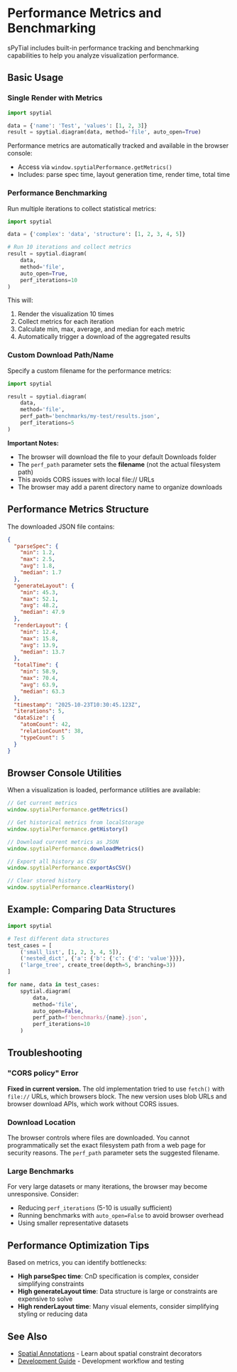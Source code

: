 # Performance Metrics and Benchmarking

sPyTial includes built-in performance tracking and benchmarking capabilities to help you analyze visualization performance.

## Basic Usage

### Single Render with Metrics

```python
import spytial

data = {'name': 'Test', 'values': [1, 2, 3]}
result = spytial.diagram(data, method='file', auto_open=True)
```

Performance metrics are automatically tracked and available in the browser console:
- Access via `window.spytialPerformance.getMetrics()`
- Includes: parse spec time, layout generation time, render time, total time

### Performance Benchmarking

Run multiple iterations to collect statistical metrics:

```python
import spytial

data = {'complex': 'data', 'structure': [1, 2, 3, 4, 5]}

# Run 10 iterations and collect metrics
result = spytial.diagram(
    data,
    method='file',
    auto_open=True,
    perf_iterations=10
)
```

This will:
1. Render the visualization 10 times
2. Collect metrics for each iteration
3. Calculate min, max, average, and median for each metric
4. Automatically trigger a download of the aggregated results

### Custom Download Path/Name

Specify a custom filename for the performance metrics:

```python
import spytial

result = spytial.diagram(
    data,
    method='file',
    perf_path='benchmarks/my-test/results.json',
    perf_iterations=5
)
```

**Important Notes:**
- The browser will download the file to your default Downloads folder
- The `perf_path` parameter sets the **filename** (not the actual filesystem path)
- This avoids CORS issues with local file:// URLs
- The browser may add a parent directory name to organize downloads

## Performance Metrics Structure

The downloaded JSON file contains:

```json
{
  "parseSpec": {
    "min": 1.2,
    "max": 2.5,
    "avg": 1.8,
    "median": 1.7
  },
  "generateLayout": {
    "min": 45.3,
    "max": 52.1,
    "avg": 48.2,
    "median": 47.9
  },
  "renderLayout": {
    "min": 12.4,
    "max": 15.8,
    "avg": 13.9,
    "median": 13.7
  },
  "totalTime": {
    "min": 58.9,
    "max": 70.4,
    "avg": 63.9,
    "median": 63.3
  },
  "timestamp": "2025-10-23T10:30:45.123Z",
  "iterations": 5,
  "dataSize": {
    "atomCount": 42,
    "relationCount": 38,
    "typeCount": 5
  }
}
```

## Browser Console Utilities

When a visualization is loaded, performance utilities are available:

```javascript
// Get current metrics
window.spytialPerformance.getMetrics()

// Get historical metrics from localStorage
window.spytialPerformance.getHistory()

// Download current metrics as JSON
window.spytialPerformance.downloadMetrics()

// Export all history as CSV
window.spytialPerformance.exportAsCSV()

// Clear stored history
window.spytialPerformance.clearHistory()
```

## Example: Comparing Data Structures

```python
import spytial

# Test different data structures
test_cases = [
    ('small_list', [1, 2, 3, 4, 5]),
    ('nested_dict', {'a': {'b': {'c': {'d': 'value'}}}},
    ('large_tree', create_tree(depth=5, branching=3))
]

for name, data in test_cases:
    spytial.diagram(
        data,
        method='file',
        auto_open=False,
        perf_path=f'benchmarks/{name}.json',
        perf_iterations=10
    )
```

## Troubleshooting

### "CORS policy" Error
**Fixed in current version.** The old implementation tried to use `fetch()` with `file://` URLs, which browsers block. The new version uses blob URLs and browser download APIs, which work without CORS issues.

### Download Location
The browser controls where files are downloaded. You cannot programmatically set the exact filesystem path from a web page for security reasons. The `perf_path` parameter sets the suggested filename.

### Large Benchmarks
For very large datasets or many iterations, the browser may become unresponsive. Consider:
- Reducing `perf_iterations` (5-10 is usually sufficient)
- Running benchmarks with `auto_open=False` to avoid browser overhead
- Using smaller representative datasets

## Performance Optimization Tips

Based on metrics, you can identify bottlenecks:

- **High parseSpec time**: CnD specification is complex, consider simplifying constraints
- **High generateLayout time**: Data structure is large or constraints are expensive to solve
- **High renderLayout time**: Many visual elements, consider simplifying styling or reducing data

## See Also

- [Spatial Annotations](pythonspecific.md) - Learn about spatial constraint decorators
- [Development Guide](DEVELOPMENT.md) - Development workflow and testing
